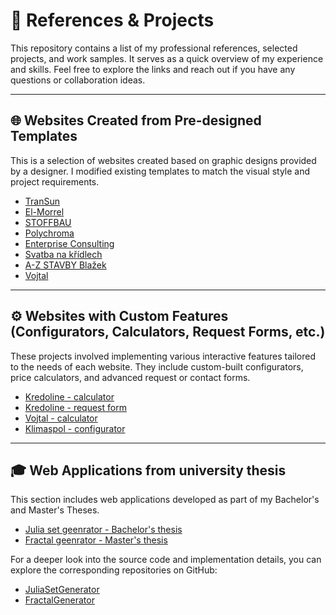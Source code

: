 # 💼 References & Projects
This repository contains a list of my professional references, selected projects, and work samples. It serves as a quick overview of my experience and skills. Feel free to explore the links and reach out if you have any questions or collaboration ideas.

---

## 🌐 Websites Created from Pre-designed Templates

This is a selection of websites created based on graphic designs provided by a designer. I modified existing templates to match the visual style and project requirements.

- [TranSun](https://www.sunoco.cz/)
- [El-Morrel](https://www.el-morrel.cz/)
- [STOFFBAU](https://www.stoffbau.cz/)
- [Polychroma](https://www.polychroma.cz/)
- [Enterprise Consulting](https://www.enterprise-consulting.cz/)
- [Svatba na křídlech](https://www.svatbanakridlech.cz/)
- [A-Z STAVBY Blažek](https://www.a-zstavby.cz/)
- [Vojtal](https://www.vojtalsro.cz/)

---

## ⚙️ Websites with Custom Features (Configurators, Calculators, Request Forms, etc.)

These projects involved implementing various interactive features tailored to the needs of each website.
They include custom-built configurators, price calculators, and advanced request or contact forms.

- [Kredoline - calculator](https://www.kredoline.cz/kalkulacka/)
- [Kredoline - request form](https://www.kredoline.cz/poptavka/)
- [Vojtal - calculator](https://www.vojtalsro.cz/kalkulator/)
- [Klimaspol - configurator](https://www.klimaspol.eu/konfigurator-klimatizaci/)

---
## 🎓 Web Applications from university thesis
This section includes web applications developed as part of my Bachelor's and Master's Theses.

- [Julia set geenrator - Bachelor's thesis](https://machar6.github.io/JuliaSetGenerator/)
- [Fractal geenrator - Master's thesis](https://machar6.github.io/FractalGenerator/)

For a deeper look into the source code and implementation details, you can explore the corresponding repositories on GitHub:  
- [JuliaSetGenerator](https://github.com/Machar6/JuliaSetGenerator)
- [FractalGenerator](https://github.com/Machar6/FractalGenerator)

